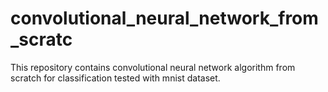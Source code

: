 # convolutional_neural_network_from_scratc
This repository contains convolutional neural network algorithm from scratch for classification tested with mnist dataset.
